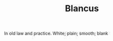 ---
title: Blancus
letter: B
permalink: "/definitions/blancus.html"
body: In old law and practice. White; plain; smooth; blank
published_at: '2018-07-07'
source: Black's Law Dictionary
layout: post
---